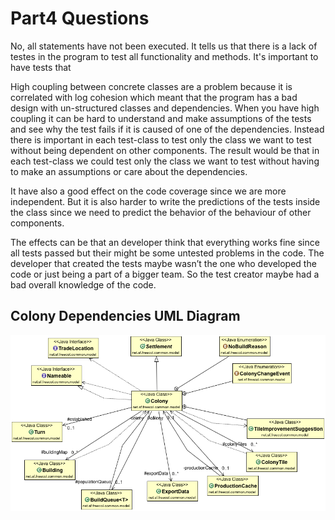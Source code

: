 # Part4 Questions

No, all statements have not been executed. It tells us that there is a lack of testes in the program to test all functionality and methods. It's important to have tests that

High coupling between concrete classes are a problem because it is correlated with log cohesion which meant that the program has a bad design with un-structured classes and dependencies. When you have high coupling it can be hard to understand and make assumptions of the tests and see why the test fails if it is caused of one of the dependencies. Instead there is important in each test-class to test only the class we want to test without being dependent on other components. The result would be that in each test-class we could test only the class we want to test without having to make an assumptions or care about the dependencies.

It have also a good effect on the code coverage since we are more independent. But it is also harder to write the predictions of the tests inside the class since we need to predict the behavior of the behaviour of other components.

The effects can be that an developer think that everything works fine since all tests passed but their might be some untested problems in the code. The developer that created the tests maybe wasn’t the one who developed the code or just being a part of a bigger team. So the test creator maybe had a bad overall knowledge of the code.

## Colony Dependencies UML Diagram

![Colony Dependencies](https://raw.githubusercontent.com/InspectorDeno/TDDD04/master/part4/colony_dependencies.png)
